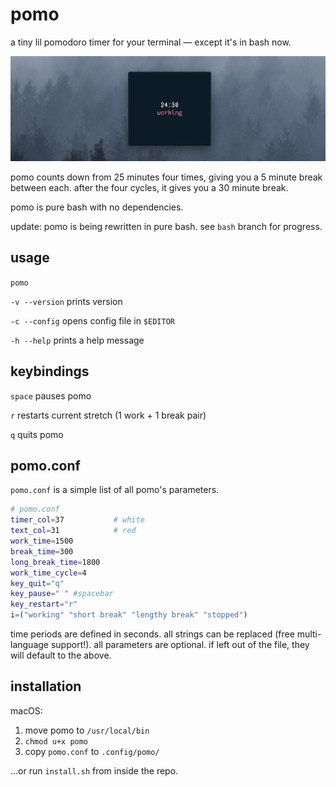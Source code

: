 # pomo

a tiny lil pomodoro timer for your terminal — except it's in bash now.

![](img/pomo.jpg)

pomo counts down from 25 minutes four times, giving you a 5 minute break between each.  after the four cycles, it gives you a 30 minute break.

pomo is pure bash with no dependencies.

update: pomo is being rewritten in pure bash.  see `bash` branch for progress.

## usage

`pomo`

`-v --version` prints version

`-c --config` opens config file in `$EDITOR`

`-h --help` prints a help message

## keybindings

`space` pauses pomo

`r` restarts current stretch (1 work + 1 break pair)

`q` quits pomo

## pomo.conf

`pomo.conf` is a simple list of all pomo's parameters.

```bash
# pomo.conf
timer_col=37           # white
text_col=31            # red
work_time=1500
break_time=300
long_break_time=1800
work_time_cycle=4
key_quit="q"
key_pause=" " #spacebar
key_restart="r"
i=("working" "short break" "lengthy break" "stopped")
```

time periods are defined in seconds.  all strings can be replaced (free multi-language support!).  all parameters are optional.  if left out of the file, they will default to the above.

## installation

macOS:

1.  move pomo to `/usr/local/bin`
2.  `chmod u+x pomo`
3.  copy `pomo.conf` to `.config/pomo/`

...or run `install.sh` from inside the repo.

